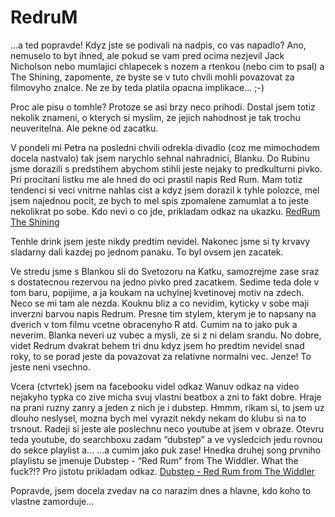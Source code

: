 # RedruM

...a ted popravde! Kdyz jste se podivali na nadpis, co vas napadlo? Ano, nemuselo to byt ihned, ale pokud se vam pred ocima nezjevil Jack Nicholson nebo mumlajici chlapecek s nozem a rtenkou (nebo cim to psal) a The Shining, zapomente, ze byste se v tuto chvili mohli povazovat za filmovyho znalce. Ne ze by teda platila opacna implikace... ;-)

Proc ale pisu o tomhle? Protoze se asi brzy neco prihodi. Dostal jsem totiz nekolik znameni, o kterych si myslim, ze jejich nahodnost je tak trochu neuveritelna. Ale pekne od zacatku.

V pondeli mi Petra na posledni chvili odrekla divadlo (coz me mimochodem docela nastvalo) tak jsem narychlo sehnal nahradnici, Blanku. Do Rubinu jsme dorazili s predstihem abychom stihli jeste nejaky to predkulturni pivko. Pri procitani listku me ale hned do oci prastil napis Red Rum. Mam totiz tendenci si veci vnitrne nahlas cist a kdyz jsem dorazil k tyhle polozce, mel jsem najednou pocit, ze bych to mel spis zpomalene zamumlat a to jeste nekolikrat po sobe. Kdo nevi o co jde, prikladam odkaz na ukazku. [RedRum The Shining](http://www.youtube.com/watch?v=g874H2GBPlA)

Tenhle drink jsem jeste nikdy predtim nevidel. Nakonec jsme si ty krvavy sladarny dali kazdej po jednom panaku. To byl ovsem jen zacatek.

Ve stredu jsme s Blankou sli do Svetozoru na Katku, samozrejme zase sraz s dostatecnou rezervou na jedno pivko pred zacatkem. Sedime teda dole v tom baru, popijime, a ja koukam na uchylnej kvetinovej motiv na zdech. Neco se mi tam ale nezda. Kouknu bliz a co nevidim, kyticky v sobe maji inverzni barvou napis Redrum. Presne tim stylem, kterym je to napsany na dverich v tom filmu vcetne obracenyho R atd. Cumim na to jako puk a neverim. Blanka neveri uz vubec a mysli, ze si z ni delam srandu. No dobre, videt Redrum dvakrat behem tri dnu kdyz jsem ho predtim nevidel snad roky, to se porad jeste da povazovat za relativne normalni vec. Jenze! To jeste neni vsechno.

Vcera (ctvrtek) jsem na facebooku videl odkaz Wanuv odkaz na video nejakyho typka co zive micha svuj vlastni beatbox a zni to fakt dobre.
Hraje na prani ruzny zanry a jeden z nich je i dubstep. Hmmm, rikam si, to jsem uz dlouho neslysel,
mozna bych mel vyrazit nekdy nekam do klubu si na to trsnout. Radeji si jeste ale poslechnu neco youtube at jsem v obraze.
Otevru teda youtube, do searchboxu zadam “dubstep” a ve vysledcich jedu rovnou do sekce playlist a...
...a cumim jako puk zase! Hnedka druhej song prvniho playlistu se jmenuje Dubstep - “Red Rum” from The Widdler. What the fuck?!? Pro jistotu prikladam odkaz. [Dubstep - Red Rum from The Widdler](http://www.youtube.com/watch?v=EPlxFrFyo1Y&feature=PlayList&p=4879CEC06DF1932D&playnext=1&playnext_from=PL&index=1)

Popravde, jsem docela zvedav na co narazim dnes a hlavne, kdo koho to vlastne zamorduje...
